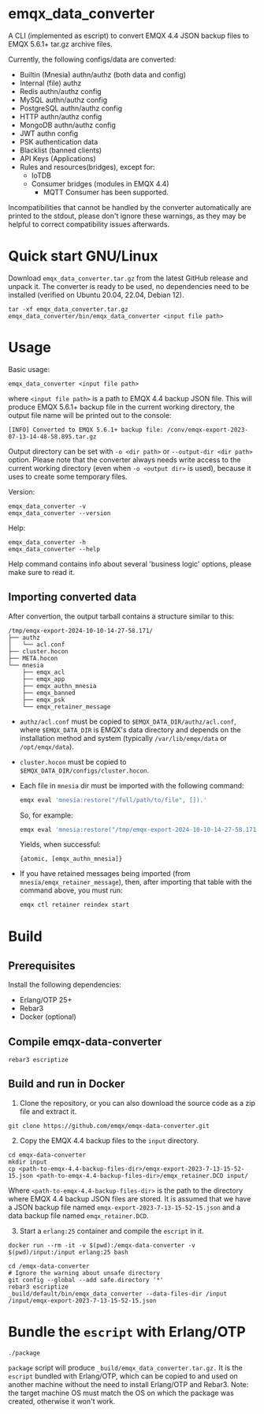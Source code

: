 emqx_data_converter
=====

A CLI (implemented as escript) to convert EMQX 4.4 JSON backup files to EMQX 5.6.1+ tar.gz archive files.

Currently, the following configs/data are converted:

- Builtin (Mnesia) authn/authz (both data and config)
- Internal (file) authz
- Redis authn/authz config
- MySQL authn/authz config
- PostgreSQL authn/authz config
- HTTP authn/authz config
- MongoDB authn/authz config
- JWT authn config
- PSK authentication data
- Blacklist (banned clients)
- API Keys (Applications)
- Rules and resources(bridges), except for:
  - IoTDB
  - Consumer bridges (modules in EMQX 4.4)
    + MQTT Consumer has been supported.

Incompatibilities that cannot be handled by the converter automatically are printed to the stdout,
please don't ignore these warnings, as they may be helpful to correct compatibility issues afterwards.

# Quick start GNU/Linux

Download `emqx_data_converter.tar.gz` from the latest GitHub release and unpack it.
The converter is ready to be used, no dependencies need to be installed (verified on Ubuntu 20.04, 22.04, Debian 12).

```shell
tar -xf emqx_data_converter.tar.gz
emqx_data_converter/bin/emqx_data_converter <input file path>
```

# Usage

Basic usage:

```shell
emqx_data_converter <input file path>
```

where `<input file path>` is a path to  EMQX 4.4 backup JSON file.
This will produce EMQX 5.6.1+ backup file in the current working directory,
the output file name will be printed out to the console:

```
[INFO] Converted to EMQX 5.6.1+ backup file: /conv/emqx-export-2023-07-13-14-48-58.895.tar.gz
```

Output directory can be set with `-o <dir path>` or `--output-dir <dir path>` option.
Please note that the converter always needs write access to the current working directory (even when `-o <output dir>` is used),
because it uses to create some temporary files.

Version:

```shell
emqx_data_converter -v
emqx_data_converter --version
```

Help:

```shell
emqx_data_converter -h
emqx_data_converter --help
```

Help command contains info about several 'business logic' options, please make sure to read it.

## Importing converted data

After convertion, the output tarball contains a structure similar to this:

```
/tmp/emqx-export-2024-10-10-14-27-58.171/
├── authz
│   └── acl.conf
├── cluster.hocon
├── META.hocon
└── mnesia
    ├── emqx_acl
    ├── emqx_app
    ├── emqx_authn_mnesia
    ├── emqx_banned
    ├── emqx_psk
    └── emqx_retainer_message
```

- `authz/acl.conf` must be copied to `$EMQX_DATA_DIR/authz/acl.conf`, where `$EMQX_DATA_DIR` is EMQX's data directory and depends on the installation method and system (typically `/var/lib/emqx/data` or `/opt/emqx/data`).
- `cluster.hocon` must be copied to `$EMQX_DATA_DIR/configs/cluster.hocon`.
- Each file in `mnesia` dir must be imported with the following command:

  ```sh
  emqx eval 'mnesia:restore("/full/path/to/file", []).'
  ```

  So, for example:

  ```sh
  emqx eval 'mnesia:restore("/tmp/emqx-export-2024-10-10-14-27-58.171/mnesia/emqx_authn_mnesia", []).'
  ```

  Yields, when successful:

  ```
  {atomic, [emqx_authn_mnesia]}
  ```

- If you have retained messages being imported (from `mnesia/emqx_retainer_message`), then, after importing that table with the command above, you must run:

  ```sh
  emqx ctl retainer reindex start
  ```

# Build

## Prerequisites

Install the following dependencies:

- Erlang/OTP 25+
- Rebar3
- Docker (optional)

## Compile emqx-data-converter

```
rebar3 escriptize
```

## Build and run in Docker

1. Clone the repository, or you can also download the source code as a zip file and extract it.

```shell
git clone https://github.com/emqx/emqx-data-converter.git
```

2. Copy the EMQX 4.4 backup files to the `input` directory.

```shell
cd emqx-data-converter
mkdir input
cp <path-to-emqx-4.4-backup-files-dir>/emqx-export-2023-7-13-15-52-15.json <path-to-emqx-4.4-backup-files-dir>/emqx_retainer.DCD input/
```

Where `<path-to-emqx-4.4-backup-files-dir>` is the path to the directory where EMQX 4.4 backup JSON files are stored. It is assumed that we have a JSON backup file named `emqx-export-2023-7-13-15-52-15.json` and a data backup file named `emqx_retainer.DCD`.

3. Start a `erlang:25` container and compile the `escript` in it.

```shell
docker run --rm -it -v $(pwd):/emqx-data-converter -v $(pwd)/input:/input erlang:25 bash

cd /emqx-data-converter
# Ignore the warning about unsafe directory
git config --global --add safe.directory '*'
rebar3 escriptize
_build/default/bin/emqx_data_converter --data-files-dir /input /input/emqx-export-2023-7-13-15-52-15.json
```

# Bundle the `escript` with Erlang/OTP

```shell
./package
```

`package` script will produce `_build/emqx_data_converter.tar.gz.` It is the `escript` bundled with Erlang/OTP,
which can be copied to and used on another machine without the need to install Erlang/OTP and Rebar3.
Note: the target machine OS must match the OS on which the package was created, otherwise it won't work.
